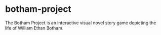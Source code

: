 # botham-project
The Botham Project is an interactive visual novel story game depicting the life of William Ethan Botham.
